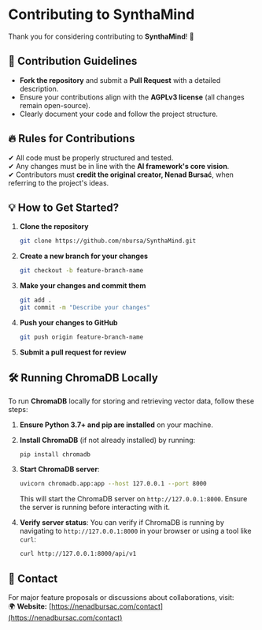 # **Contributing to SynthaMind**

Thank you for considering contributing to **SynthaMind**! 🚀

## 📝 **Contribution Guidelines**

- **Fork the repository** and submit a **Pull Request** with a detailed description.
- Ensure your contributions align with the **AGPLv3 license** (all changes remain open-source).
- Clearly document your code and follow the project structure.

## 🔥 **Rules for Contributions**

✔ All code must be properly structured and tested.  
✔ Any changes must be in line with the **AI framework's core vision**.  
✔ Contributors must **credit the original creator, Nenad Bursać**, when referring to the project's ideas.

## 💡 **How to Get Started?**

1. **Clone the repository**
   ```bash
   git clone https://github.com/nbursa/SynthaMind.git
   ```
2. **Create a new branch for your changes**
   ```bash
   git checkout -b feature-branch-name
   ```
3. **Make your changes and commit them**
   ```bash
   git add .
   git commit -m "Describe your changes"
   ```
4. **Push your changes to GitHub**
   ```bash
   git push origin feature-branch-name
   ```
5. **Submit a pull request for review**

## 🛠️ **Running ChromaDB Locally**

To run **ChromaDB** locally for storing and retrieving vector data, follow these steps:

1. **Ensure Python 3.7+ and pip are installed** on your machine.
2. **Install ChromaDB** (if not already installed) by running:
   ```bash
   pip install chromadb
   ```
3. **Start ChromaDB server**:

   ```bash
   uvicorn chromadb.app:app --host 127.0.0.1 --port 8000
   ```

   This will start the ChromaDB server on `http://127.0.0.1:8000`. Ensure the server is running before interacting with it.

4. **Verify server status**:
   You can verify if ChromaDB is running by navigating to `http://127.0.0.1:8000` in your browser or using a tool like `curl`:
   ```bash
   curl http://127.0.0.1:8000/api/v1
   ```

## 📩 **Contact**

For major feature proposals or discussions about collaborations, visit:  
🌍 **Website:** [https://nenadbursac.com/contact](https://nenadbursac.com/contact)
